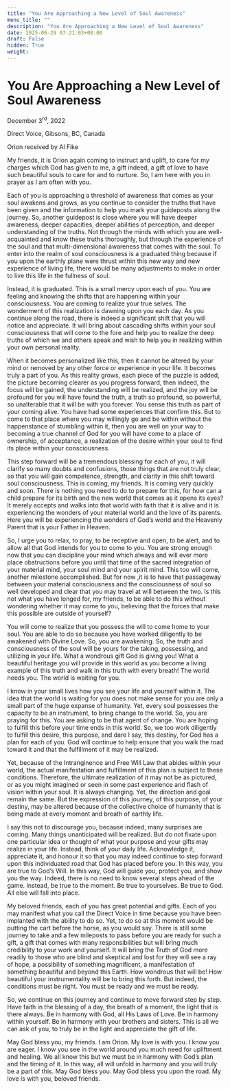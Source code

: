 ```yaml
---
title: "You Are Approaching a New Level of Soul Awareness"
menu_title: ""
description: "You Are Approaching a New Level of Soul Awareness"
date: 2025-06-29 07:21:03+00:00
draft: False
hidden: True
weight:
---
```

# You Are Approaching a New Level of Soul Awareness

December 3<sup>rd</sup>, 2022

Direct Voice, Gibsons, BC, Canada

Orion received by Al Fike

My friends, it is Orion again coming to instruct and uplift, to care for my charges which God has given to me, a gift indeed, a gift of love to have such beautiful souls to care for and to nurture. So, I am here with you in prayer as I am often with you.

Each of you is approaching a threshold of awareness that comes as your soul awakens and grows, as you continue to consider the truths that have been given and the information to help you mark your guideposts along the journey. So, another guidepost is close where you will have deeper awareness, deeper capacities, deeper abilities of perception, and deeper understanding of the truths. Not through the minds with which you are well-acquainted and know these truths thoroughly, but through the experience of the soul and that multi-dimensional awareness that comes with the soul. To enter into the realm of soul consciousness is a graduated thing because if you upon the earthly plane were thrust within this new way and new experience of living life, there would be many adjustments to make in order to live this life in the fullness of soul.

Instead, it is graduated. This is a small mercy upon each of you. You are feeling and knowing the shifts that are happening within your consciousness. You are coming to realize your true selves. The wonderment of this realization is dawning upon you each day. As you continue along the road, there is indeed a significant shift that you will notice and appreciate. It will bring about cascading shifts within your soul consciousness that will come to the fore and help you to realize the deep truths of which we and others speak and wish to help you in realizing within your own personal reality.

When it becomes personalized like this, then it cannot be altered by your mind or removed by any other force or experience in your life. It becomes truly a part of you. As this reality grows, each piece of the puzzle is added, the picture becoming clearer as you progress forward, then indeed, the focus will be gained, the understanding will be realized, and the joy will be profound for you will have found the truth, a truth so profound, so powerful, so unalterable that it will be with you forever. You sense this truth as part of your coming alive. You have had some experiences that confirm this. But to come to that place where you may willingly go and be within without the happenstance of stumbling within it, then you are well on your way to becoming a true channel of God for you will have come to a place of ownership, of acceptance, a realization of the desire within your soul to find its place within your consciousness.

This step forward will be a tremendous blessing for each of you, it will clarify so many doubts and confusions, those things that are not truly clear, so that you will gain competence, strength, and clarity in this shift toward soul consciousness. This is coming, my friends. It is coming very quickly and soon. There is nothing you need to do to prepare for this, for how can a child prepare for its birth and the new world that comes as it opens its eyes? It merely accepts and walks into that world with faith that it is alive and it is experiencing the wonders of your material world and the love of its parents. Here you will be experiencing the wonders of God’s world and the Heavenly Parent that is your Father in Heaven.

So, I urge you to relax, to pray, to be receptive and open, to be alert, and to allow all that God intends for you to come to you. You are strong enough now that you can discipline your mind which always and will ever more place obstructions before you until that time of the sacred integration of your material mind, your soul mind and your spirit mind. This too will come, another milestone accomplished. But for now ,it is to have that passageway between your material consciousness and the consciousness of soul so well developed and clear that you may travel at will between the two. Is this not what you have longed for, my friends, to be able to do this without wondering whether it may come to you, believing that the forces that make this possible are outside of yourself?

You will come to realize that you possess the will to come home to your soul. You are able to do so because you have worked diligently to be awakened with Divine Love. So, you are awakening. So, the truth and consciousness of the soul will be yours for the taking, possessing, and utilizing in your life. What a wondrous gift God is giving you! What a beautiful heritage you will provide in this world as you become a living example of this truth and walk in this truth with every breath! The world needs you. The world is waiting for you.

I know in your small lives how you see your life and yourself within it. The idea that the world is waiting for you does not make sense for you are only a small part of the huge expanse of humanity. Yet, every soul possesses the capacity to be an instrument, to bring change to the world. So, you are praying for this. You are asking to be that agent of change. You are hoping to fulfill this before your time ends in this world. So, we too work diligently to fulfill this desire, this purpose, and dare I say, this destiny, for God has a plan for each of you. God will continue to help ensure that you walk the road toward it and that the fulfillment of it may be realized.

Yet, because of the Intranginence and Free Will Law that abides within your world, the actual manifestation and fulfillment of this plan is subject to these conditions. Therefore, the ultimate realization of it may not be as pictured, or as you might imagined or seen in some past experience and flash of vision within your soul. It is always changing. Yet, the direction and goal remain the same. But the expression of this journey, of this purpose, of your destiny, may be altered because of the collective choice of humanity that is being made at every moment and breath of earthly life.

I say this not to discourage you, because indeed, many surprises are coming. Many things unanticipated will be realized. But do not fixate upon one particular idea or thought of what your purpose and your gifts may realize in your life. Instead, think of your daily life. Acknowledge it, appreciate it, and honour it so that you may indeed continue to step forward upon this individuated road that God has placed before you. In this way, you are true to God’s Will. In this way, God will guide you, protect you, and show you the way. Indeed, there is no need to know several steps ahead of the game. Instead, be true to the moment. Be true to yourselves. Be true to God. All else will fall into place.

My beloved friends, each of you has great potential and gifts. Each of you may manifest what you call the Direct Voice in time because you have been implanted with the ability to do so. Yet, to do so at this moment would be putting the cart before the horse, as you would say. There is still some journey to take and a few mileposts to pass before you are ready for such a gift, a gift that comes with many responsibilities but will bring much credibility to your work and yourself. It will bring the Truth of God more readily to those who are blind and skeptical and lost for they will see a ray of hope, a possibility of something magnificent, a manifestation of something beautiful and beyond this Earth. How wondrous that will be! How beautiful your instrumentality will be to bring this forth. But indeed, the conditions must be right. You must be ready and we must be ready.

So, we continue on this journey and continue to move forward step by step. Have faith in the blessing of a day, the breath of a moment, the light that is there always. Be in harmony with God, all His Laws of Love. Be in harmony within yourself. Be in harmony with your brothers and sisters. This is all we can ask of you, to truly be in the light and  appreciate the gift of life.

May God bless you, my friends. I am Orion. My love is with you. I know you are eager. I know you see in the world around you much need for upliftment and healing. We all know this but we must be in harmony with God’s plan and the timing of it. In this way, all will unfold in harmony and you will truly be a part of this. May God bless you. May God bless you upon the road. My love is with you, beloved friends.

